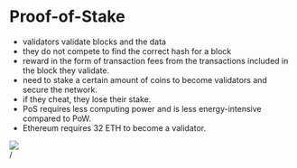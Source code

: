 # Proof-of-Stake

<div grid="~ cols-2 gap-2" m="t-2">
<div>

- validators validate blocks and the data
- they do not compete to find the correct hash for a block
- reward in the form of transaction fees from the transactions included in the block they validate.
- need to stake a certain amount of coins to become validators and secure the network.
- if they cheat, they lose their stake.
- PoS requires less computing power and is less energy-intensive compared to PoW.
- Ethereum requires 32 ETH to become a validator.

</div>

  <div>
    <img border="rounded" src="/pos-money.gif">
  </div>
</div>
<div class="absolute right-5px bottom-5px">
<SlideCurrentNo /> / <SlidesTotal />
</div>